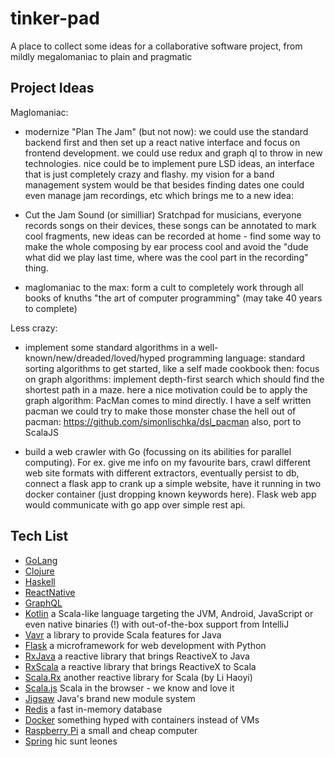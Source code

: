 # tinker-pad
A place to collect some ideas for a collaborative software project, from mildly megalomaniac to plain and pragmatic

## Project Ideas
Maglomaniac:
	
- modernize "Plan The Jam" (but not now): we could use the standard backend first and then set up
a react native interface and focus on frontend development. we could use redux and graph ql to throw 
in new technologies. nice could be to implement pure LSD ideas, an interface that is just completely crazy
and flashy. my vision for a band management system would be that besides finding dates one could even manage
jam recordings, etc which brings me to a new idea:

- Cut the Jam Sound (or similliar)
Sratchpad for musicians, everyone records songs on their devices, these songs can be annotated to mark cool fragments,
new ideas can be recorded at home - find some way to make the whole composing by ear process cool and avoid 
the "dude what did we play last time, where was the cool part in the recording" thing. 

- maglomaniac to the max: form a cult to completely work through all books of knuths "the art of computer programming" 
(may take 40 years to complete)

Less crazy:

- implement some standard algorithms in a well-known/new/dreaded/loved/hyped programming language:
standard sorting algorithms to get started, like a self made cookbook then:
focus on graph algorithms: implement depth-first search which should find the shortest path in a maze.
here a nice motivation could be to apply the graph algorithm: PacMan comes to mind directly. I have a self written pacman
we could try to make those monster chase the hell out of pacman: https://github.com/simonlischka/dsl_pacman
also, port to ScalaJS 

- build a web crawler with Go (focussing on its abilities for parallel computing). For ex. give me info on my favourite bars, 
crawl different web site formats with different extractors, eventually persist to db, connect a flask app to crank up a simple
website, have it running in two docker container (just dropping known keywords here). Flask web app would communicate 
with go app over simple rest api. 


## Tech List
- [GoLang](https://golang.org/)
- [Clojure](https://clojure.org/)
- [Haskell](https://www.haskell.org/)
- [ReactNative](http://facebook.github.io/react-native/)
- [GraphQL](http://graphql.org/learn/)
- [Kotlin](https://kotlinlang.org/ "woohoo!") a Scala-like language targeting the JVM, Android, JavaScript or even native binaries (!) with out-of-the-box support from IntelliJ
- [Vavr](http://www.vavr.io/) a library to provide Scala features for Java
- [Flask](http://flask.pocoo.org/) a microframework for web development with Python
- [RxJava](https://github.com/ReactiveX/RxJava) a reactive library that brings ReactiveX to Java
- [RxScala](http://reactivex.io/rxscala/) a reactive library that brings ReactiveX to Scala 
- [Scala.Rx](https://github.com/lihaoyi/scala.rx) another reactive library for Scala (by Li Haoyi)
- [Scala.js](https://www.scala-js.org/) Scala in the browser - we know and love it
- [Jigsaw](http://openjdk.java.net/projects/jigsaw/) Java's brand new module system
- [Redis](https://redis.io/) a fast in-memory database
- [Docker](https://www.docker.com/) something hyped with containers instead of VMs
- [Raspberry Pi](https://www.raspberrypi.org/) a small and cheap computer
- [Spring](https://spring.io/) hic sunt leones
